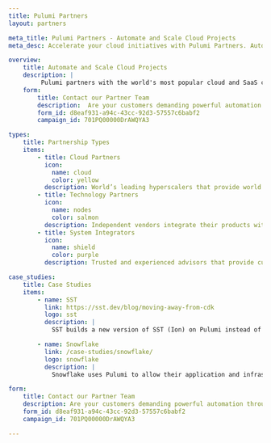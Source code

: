 ```yaml
---
title: Pulumi Partners
layout: partners

meta_title: Pulumi Partners - Automate and Scale Cloud Projects
meta_desc: Accelerate your cloud initiatives with Pulumi Partners. Automate cloud capabilities or get expert guidance on infrastructure, automation, and best practices

overview:
    title: Automate and Scale Cloud Projects
    description: |
         Pulumi partners with the world's most popular cloud and SaaS companies and leading systems integrators to enable engineers and DevOps teams to deploy and manage cloud infrastructure at global scale.
    form:
        title: Contact our Partner Team
        description:  Are your customers demanding powerful automation through infrastructure as code and centralized environments, secrets and configuration? Connect with our partner team to learn more about working with Pulumi.
        form_id: d8eaf931-a94c-43cc-92d3-57557c6babf2
        campaign_id: 701PQ00000DrAWQYA3

types:
    title: Partnership Types
    items:
        - title: Cloud Partners
          icon:
            name: cloud
            color: yellow
          description: World’s leading hyperscalers that provide world class service to our mutual customers
        - title: Technology Partners
          icon:
            name: nodes
            color: salmon
          description: Independent vendors integrate their products with Pulumi, enabling comprehensive, end-to-end cloud infrastructure solutions
        - title: System Integrators
          icon:
            name: shield
            color: purple
          description: Trusted and experienced advisors that provide customized solutions to clients implementing modern Infrastructure as Code

case_studies:
    title: Case Studies
    items:
        - name: SST
          link: https://sst.dev/blog/moving-away-from-cdk
          logo: sst
          description: |
            SST builds a new version of SST (Ion) on Pulumi instead of CDK because of its limitations around speed, error handling, leaky abstractions, non-AWS provider support, and more.

        - name: Snowflake
          link: /case-studies/snowflake/
          logo: snowflake
          description: |
            Snowflake uses Pulumi to allow their application and infrastructure teams to truly treat their infrastructure as software.

form:
    title: Contact our Partner Team
    description: Are your customers demanding powerful automation through infrastructure as code and centralized environments, secrets and configuration? Connect with our partner team to learn more about working with Pulumi.
    form_id: d8eaf931-a94c-43cc-92d3-57557c6babf2
    campaign_id: 701PQ00000DrAWQYA3

---
```

